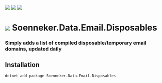 [![](https://img.shields.io/nuget/v/soenneker.data.email.disposables.svg?style=for-the-badge)](https://www.nuget.org/packages/soenneker.data.email.disposables/)
[![](https://img.shields.io/github/actions/workflow/status/soenneker/soenneker.data.email.disposables/build-and-test.yml?style=for-the-badge)](https://github.com/soenneker/soenneker.data.email.disposables/actions/workflows/build-and-test.yml)
[![](https://img.shields.io/nuget/dt/soenneker.data.email.disposables.svg?style=for-the-badge)](https://www.nuget.org/packages/soenneker.data.email.disposables/)

# ![](https://user-images.githubusercontent.com/4441470/224455560-91ed3ee7-f510-4041-a8d2-3fc093025112.png) Soenneker.Data.Email.Disposables
### Simply adds a list of compiled disposable/temporary email domains, updated daily

## Installation

```
dotnet add package Soenneker.Data.Email.Disposables
```
